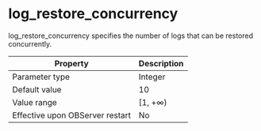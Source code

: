 log_restore_concurrency 
============================================

log_restore_concurrency specifies the number of logs that can be restored concurrently. 


|          **Property**           | **Description** |
|---------------------------------|-----------------|
| Parameter type                  | Integer         |
| Default value                   | 10              |
| Value range                     | \[1, +∞)        |
| Effective upon OBServer restart | No              |


